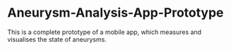 # Aneurysm-Analysis-App-Prototype
This is a complete prototype of a mobile app, which measures and visualises the state of aneurysms.
